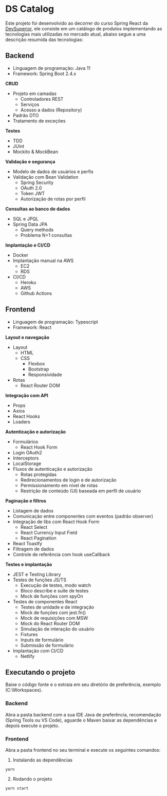 # DS Catalog

Este projeto foi desenvolvido ao decorrer do curso Spring React da <a href="https://devsuperior.com.br/" target="_blank">DevSuperior</a>, ele consiste em um catálogo de produtos implementando as tecnologias mais utilizadas no mercado atual, abaixo segue a uma descrição resumida das tecnologias:

## **Backend**

* Linguagem de programação: Java 11
* Framework: Spring Boot 2.4.x

**CRUD**
  
  * Projeto em camadas
    * Controladores REST
    * Serviços
    * Acesso a dados (Repository)
  * Padrão DTO
  * Tratamento de exceções

**Testes**

  * TDD
  * JUint
  * Mockito & MockBean
  
**Validação e segurança**

  * Modelo de dados de usuários e perfis
  * Validação com Bean Validation
    * Spring Security
    * OAuth 2.0
    * Token JWT
    * Autorização de rotas por perfil
    
**Consultas ao banco de dados**

  * SQL e JPQL
  * Spring Data JPA
    * Query methods
    * Problema N+1 consultas
    
**Implantação e CI/CD**

  * Docker
  * Implantação manual na AWS
    * EC2
    * RDS
  * CI/CD
    * Heroku
    * AWS
    * Github Actions
    
## **Frontend**

* Linguagem de programação: Typescript
* Framework: React

**Layout e navegação**
  
  * Layout
    * HTML
    * CSS
      * Flexbox
      * Bootstrap
      * Responsividade
  * Rotas
    * React Router DOM
    
**Integração com API**

  * Props
  * Axios
  * React Hooks
  * Loaders
  
**Autenticação e autorização**

  * Formulários
    * React Hook Form
  * Login OAuth2
  * Interceptors
  * LocalStorage
  * Fluxos de autenticação e autorização
    * Rotas protegidas
    * Redirecionamentos de login e de autorização
    * Permissionamento em nível de rotas
    * Restrição de conteúdo (UI) baseada em perfil de usuário
    
**Paginação e filtros**

  * Listagem de dados
  * Comunicação entre componentes com eventos (padrão observer)
  * Integração de libs com React Hook Form
    * React Select
    * React Currency Input Field
    * React Pagination
  * React Toastfy
  * Filtragem de dados
  * Controle de referência com hook useCallback
  
**Testes e implantação**

  * JEST e Testing Library
  * Testes de funções JS/TS
    * Execução de testes, modo watch
    * Bloco describe e suíte de testes
    * Mock de funções com spyOn
  * Testes de componentes React
    * Testes de unidade e de integração
    * Mock de funções com jest.fn()
    * Mock de requisições com MSW
    * Mock do React Router DOM
    * Simulação de interação do usuário
    * Fixtures
    * Inputs de formulário
    * Submissão de formulário
  * Implantação com CI/CD
    * Netlify
    
## Executando o projeto

Baixe o código fonte e o extraia em seu diretório de preferência, exemplo (C:\Workspaces). 

### Backend

Abra a pasta backend com a sua IDE Java de preferência, recomendação (Spring Tools ou VS Code), aguarde o Maven baixar as dependências e depois execute o projeto.

### Frontend

Abra a pasta frontend no seu terminal e execute os seguintes comandos:

1) Instalando as dependências

  ```
  yarn
  ```
  
2) Rodando o projeto

  ```
  yarn start
  ```
  
